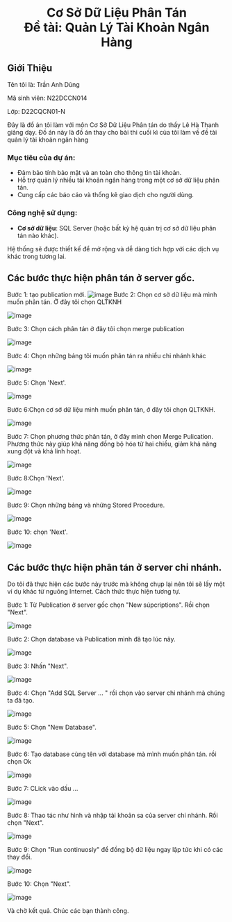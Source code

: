 <h1 align="center"> Cơ Sở Dữ Liệu Phân Tán <br/>
Đề tài: Quản Lý Tài Khoản Ngân Hàng </h1>

## Giới Thiệu
Tên tôi là: Trần Anh Dũng 

Mã sinh viên: N22DCCN014

Lớp: D22CQCN01-N 

Đây là đồ án tôi làm với môn Cơ Sở Dữ Liệu Phân tán do thầy Lê Hà Thanh giảng dạy. Đồ án này là đồ án thay cho bài thi cuối kì của tôi làm về đề tài quản lý tài khoản ngân hàng 

### Mục tiêu của dự án:
- Đảm bảo tính bảo mật và an toàn cho thông tin tài khoản.
- Hỗ trợ quản lý nhiều tài khoản ngân hàng trong một cơ sở dữ liệu phân tán.
- Cung cấp các báo cáo và thống kê giao dịch cho người dùng. 

### Công nghệ sử dụng:
- **Cơ sở dữ liệu**: SQL Server (hoặc bất kỳ hệ quản trị cơ sở dữ liệu phân tán nào khác).


Hệ thống sẽ được thiết kế để mở rộng và dễ dàng tích hợp với các dịch vụ khác trong tương lai.
## Các bước thực hiện phân tán ở server gốc. 
Bước 1: tạo publication mới. 
![image](image/buoc1.png)
Bước 2: Chọn cơ sở dữ liệu mà mình muốn phân tán. Ở đây tôi chọn QLTKNH

![image](image/buoc2.png)

Bước 3: Chọn cách phân tán ở đây tôi chọn merge publication

![image](image/buoc3.png)

Bước 4: Chọn những bảng tôi muốn phân tán ra nhiều chi nhánh khác

![image](image/buoc4.png)

Bước 5: Chọn 'Next'.

![image](image/buo5.png)

Bước 6:Chọn cơ sở dữ liệu mình muốn phân tán, ở đây tôi chọn QLTKNH. 

![image](image/buoc6.png)

Bước 7: Chọn phương thức phân tán, ở đây mình chon Merge Pulication. Phương thức này giúp khả năng đồng bộ hóa từ hai chiều, giảm khả năng xung đột và khá linh hoạt. 

![image](image/buoc7.png)


Bước 8:Chọn 'Next'.

![image](image/buoc8.png)

Bươc 9: Chọn những bảng và những Stored Procedure. 

![image](image/buoc9.png)

Bước 10: chọn 'Next'. 

![image](image/buoc10.png)

## Các bước thực hiện phân tán ở server chi nhánh.

Do tôi đã thực hiện các bước này trước mà không chụp lại nên tôi sẽ lấy một ví dụ khác từ nguông Internet. Cách thức thực hiện tương tự. 

Bước 1: Từ Publication ở server gốc chọn "New súpcriptions". Rồi chọn "Next". 

![image](image/buoc11.png)

Bước 2: Chọn database và Publication mình đã tạo lúc nãy. 

![image](image/buoc12.png)

Bước 3: Nhấn "Next". 

![image](image/buoc13.png)

Bước 4: Chọn "Add SQL Server ... " rồi chọn vào server chi nhánh mà chúng ta đã tạo. 

![image](image/buoc14.png)

Bước 5: Chọn "New Database". 

![image](image/buoc15.png)

Bước 6: Tạo database cùng tên với database mà mình muốn phân tán. rồi chọn Ok

![image](image/buoc16.png)

Bước 7: CLick vào dấu ... 

![image](image/buoc17.png)

Bước 8: Thao tác như hình và nhập tài khoản sa của server chi nhánh. Rồi chọn "Next". 

![image](image/buoc19.png) 

Bước 9: Chọn "Run continuosly" để đồng bộ dữ liệu ngay lập tức khi có các thay đổi.  

![image](image/buoc20.png)

Bước 10: Chọn "Next". 

![image](image/buoc21.png)

Và chờ kết quả. Chúc các bạn thành công. 

